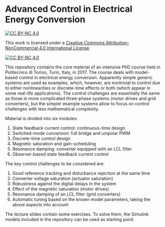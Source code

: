 # Advanced Control in Electrical Energy Conversion
[![CC BY-NC 4.0][cc-by-nc-shield]][cc-by-nc]

This work is licensed under a [Creative Commons Attribution-NonCommercial 4.0 International License][cc-by-nc].

[![CC BY-NC 4.0][cc-by-nc-image]][cc-by-nc]

[cc-by-nc]: http://creativecommons.org/licenses/by-nc/4.0/
[cc-by-nc-image]: https://i.creativecommons.org/l/by-nc/4.0/88x31.png
[cc-by-nc-shield]: https://img.shields.io/badge/License-CC%20BY--NC%204.0-lightgrey.svg

This repository contains the core material of an intensive PhD course held in Politecnico di Torino, Turin, Italy, in 2017. The course deals with model-based control in electrical energy conversion. Apparently simple generic systems are used as examples, which, however, are nontrivial to control due to either nonlinearities or discrete-time effects or both (which appear in some real-life applications). The control challenges are essentially the same as those in more complicated three-phase systems (motor drives and grid converters), but the simpler example systems allow to focus on control challenges with less mathematical complexity.

Material is divided into six modules:

1. State feedback current control: continuous-time design 
2. Switched-mode conversion: full bridge and unipolar PWM
3. Discrete-time control design
4. Magnetic saturation and gain-scheduling
5. Resonance damping: converter equipped with an LCL filter
6. Observer-based state feedback current control

The key control challenges to be considered are:

1. Good reference tracking and disturbance rejection at the same time
2. Converter voltage saturation (actuator saturation)
3. Robustness against the digital delays in the system 
4. Effect of the magnetic saturation (motor drives)
5. Resonance damping of an LCL filter (grid converters)
6. Automatic tuning based on the known model parameters, taking the above aspects into account

The lecture slides contain some exercises. To solve them, the Simulink models included in the repository can be used as starting point. 
